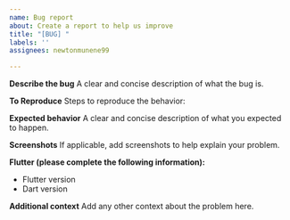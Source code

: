 ```yaml
---
name: Bug report
about: Create a report to help us improve
title: "[BUG] "
labels: ''
assignees: newtonmunene99

---
```


**Describe the bug**
A clear and concise description of what the bug is.

**To Reproduce**
Steps to reproduce the behavior:


**Expected behavior**
A clear and concise description of what you expected to happen.

**Screenshots**
If applicable, add screenshots to help explain your problem.


**Flutter (please complete the following information):**
 - Flutter version
 - Dart version

**Additional context**
Add any other context about the problem here.
